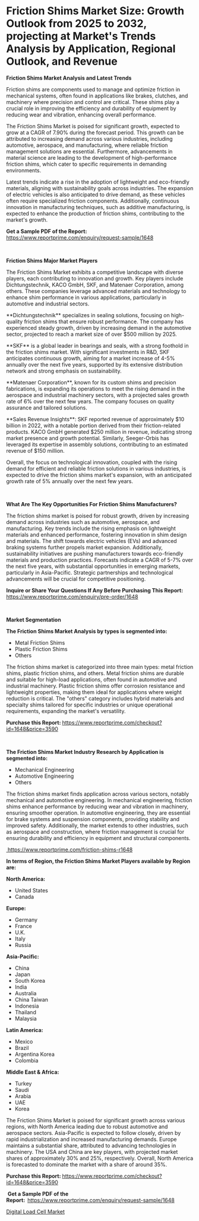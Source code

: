 <p><h1>Friction Shims Market Size: Growth Outlook from 2025 to 2032, projecting at Market's Trends Analysis by Application, Regional Outlook, and Revenue</h1></p><p><strong>Friction Shims Market Analysis and Latest Trends</strong></p>
<p><p>Friction shims are components used to manage and optimize friction in mechanical systems, often found in applications like brakes, clutches, and machinery where precision and control are critical. These shims play a crucial role in improving the efficiency and durability of equipment by reducing wear and vibration, enhancing overall performance.</p><p>The Friction Shims Market is poised for significant growth, expected to grow at a CAGR of 7.90% during the forecast period. This growth can be attributed to increasing demand across various industries, including automotive, aerospace, and manufacturing, where reliable friction management solutions are essential. Furthermore, advancements in material science are leading to the development of high-performance friction shims, which cater to specific requirements in demanding environments.</p><p>Latest trends indicate a rise in the adoption of lightweight and eco-friendly materials, aligning with sustainability goals across industries. The expansion of electric vehicles is also anticipated to drive demand, as these vehicles often require specialized friction components. Additionally, continuous innovation in manufacturing techniques, such as additive manufacturing, is expected to enhance the production of friction shims, contributing to the market's growth.</p></p>
<p><strong>Get a Sample PDF of the Report:&nbsp;</strong> <a href="https://www.reportprime.com/enquiry/request-sample/1648?utm_campaign=3004&utm_medium=2&utm_source=Github&utm_content=ia&utm_term=18032025&utm_id=friction-shims">https://www.reportprime.com/enquiry/request-sample/1648</a></p>
<p>&nbsp;</p>
<p><strong>Friction Shims Major Market Players</strong></p>
<p><p>The Friction Shims Market exhibits a competitive landscape with diverse players, each contributing to innovation and growth. Key players include Dichtungstechnik, KACO GmbH, SKF, and Matenaer Corporation, among others. These companies leverage advanced materials and technology to enhance shim performance in various applications, particularly in automotive and industrial sectors.</p><p>**Dichtungstechnik** specializes in sealing solutions, focusing on high-quality friction shims that ensure robust performance. The company has experienced steady growth, driven by increasing demand in the automotive sector, projected to reach a market size of over $500 million by 2025.</p><p>**SKF** is a global leader in bearings and seals, with a strong foothold in the friction shims market. With significant investments in R&D, SKF anticipates continuous growth, aiming for a market increase of 4-5% annually over the next five years, supported by its extensive distribution network and strong emphasis on sustainability.</p><p>**Matenaer Corporation**, known for its custom shims and precision fabrications, is expanding its operations to meet the rising demand in the aerospace and industrial machinery sectors, with a projected sales growth rate of 6% over the next few years. The company focuses on quality assurance and tailored solutions.</p><p>**Sales Revenue Insights**: SKF reported revenue of approximately $10 billion in 2022, with a notable portion derived from their friction-related products. KACO GmbH generated $250 million in revenue, indicating strong market presence and growth potential. Similarly, Seeger-Orbis has leveraged its expertise in assembly solutions, contributing to an estimated revenue of $150 million.</p><p>Overall, the focus on technological innovation, coupled with the rising demand for efficient and reliable friction solutions in various industries, is expected to drive the friction shims market's expansion, with an anticipated growth rate of 5% annually over the next few years.</p></p>
<p>&nbsp;</p>
<p><strong>What Are The Key Opportunities For Friction Shims Manufacturers?</strong></p>
<p><p>The friction shims market is poised for robust growth, driven by increasing demand across industries such as automotive, aerospace, and manufacturing. Key trends include the rising emphasis on lightweight materials and enhanced performance, fostering innovation in shim design and materials. The shift towards electric vehicles (EVs) and advanced braking systems further propels market expansion. Additionally, sustainability initiatives are pushing manufacturers towards eco-friendly materials and production practices. Forecasts indicate a CAGR of 5-7% over the next five years, with substantial opportunities in emerging markets, particularly in Asia-Pacific. Strategic partnerships and technological advancements will be crucial for competitive positioning.</p></p>
<p><strong>Inquire or Share Your Questions If Any Before Purchasing This Report:</strong> <a href="https://www.reportprime.com/enquiry/pre-order/1648?utm_campaign=3004&utm_medium=2&utm_source=Github&utm_content=ia&utm_term=18032025&utm_id=friction-shims">https://www.reportprime.com/enquiry/pre-order/1648</a></p>
<p>&nbsp;</p>
<p><strong>Market Segmentation</strong></p>
<p><strong>The Friction Shims Market Analysis by types is segmented into:</strong></p>
<p><ul><li>Metal Friction Shims</li><li>Plastic Friction Shims</li><li>Others</li></ul></p>
<p><p>The friction shims market is categorized into three main types: metal friction shims, plastic friction shims, and others. Metal friction shims are durable and suitable for high-load applications, often found in automotive and industrial machinery. Plastic friction shims offer corrosion resistance and lightweight properties, making them ideal for applications where weight reduction is critical. The "others" category includes hybrid materials and specialty shims tailored for specific industries or unique operational requirements, expanding the market's versatility.</p></p>
<p><strong>Purchase this Report:&nbsp;</strong><a href="https://www.reportprime.com/checkout?id=1648&price=3590&utm_campaign=3004&utm_medium=2&utm_source=Github&utm_content=ia&utm_term=18032025&utm_id=friction-shims">https://www.reportprime.com/checkout?id=1648&price=3590</a></p>
<p>&nbsp;</p>
<p><strong>The Friction Shims Market Industry Research by Application is segmented into:</strong></p>
<p><ul><li>Mechanical Engineering</li><li>Automotive Engineering</li><li>Others</li></ul></p>
<p><p>The friction shims market finds application across various sectors, notably mechanical and automotive engineering. In mechanical engineering, friction shims enhance performance by reducing wear and vibration in machinery, ensuring smoother operation. In automotive engineering, they are essential for brake systems and suspension components, providing stability and improved safety. Additionally, the market extends to other industries, such as aerospace and construction, where friction management is crucial for ensuring durability and efficiency in equipment and structural components.</p></p>
<p><a href="https://www.reportprime.com/friction-shims-r1648?utm_campaign=3004&utm_medium=2&utm_source=Github&utm_content=ia&utm_term=18032025&utm_id=friction-shims">&nbsp;https://www.reportprime.com/friction-shims-r1648</a></p>
<p><strong>In terms of Region, the Friction Shims Market Players available by Region are:</strong></p>
<p>
    <p> <strong> North America: </strong>
        <ul>
            <li>United States</li>
            <li>Canada</li>
        </ul>
        </p> 
    <p> <strong> Europe: </strong>
        <ul>
            <li>Germany</li>
            <li>France</li>
            <li>U.K.</li>
            <li>Italy</li>
            <li>Russia</li>
        </ul>
        </p> 
    <p> <strong> Asia-Pacific: </strong>
        <ul>
            <li>China</li>
            <li>Japan</li>
            <li>South Korea</li>
            <li>India</li>
            <li>Australia</li>
            <li>China Taiwan</li>
            <li>Indonesia</li>
            <li>Thailand</li>
            <li>Malaysia</li>
        </ul>
        </p> 
    <p> <strong> Latin America: </strong>
        <ul>
            <li>Mexico</li>
            <li>Brazil</li>
            <li>Argentina Korea</li>
            <li>Colombia</li>
        </ul>
        </p> 
    <p> <strong> Middle East & Africa: </strong>
        <ul>
            <li>Turkey</li>
            <li>Saudi</li>
            <li>Arabia</li>
            <li>UAE</li>
            <li>Korea</li>
        </ul>
    </p>
    </p>
<p><p>The Friction Shims Market is poised for significant growth across various regions, with North America leading due to robust automotive and aerospace sectors. Asia-Pacific is expected to follow closely, driven by rapid industrialization and increased manufacturing demands. Europe maintains a substantial share, attributed to advancing technologies in machinery. The USA and China are key players, with projected market shares of approximately 30% and 25%, respectively. Overall, North America is forecasted to dominate the market with a share of around 35%.</p></p>
<p><strong>Purchase this Report: </strong><a href="https://www.reportprime.com/checkout?id=1648&price=3590&utm_campaign=3004&utm_medium=2&utm_source=Github&utm_content=ia&utm_term=18032025&utm_id=friction-shims">https://www.reportprime.com/checkout?id=1648&price=3590</a></p>
<p>&nbsp;<strong>Get a Sample PDF of the Report:&nbsp;&nbsp;</strong><a href="https://www.reportprime.com/enquiry/request-sample/1648?utm_campaign=3004&utm_medium=2&utm_source=Github&utm_content=ia&utm_term=18032025&utm_id=friction-shims">https://www.reportprime.com/enquiry/request-sample/1648</a></p>
<p><strong></strong></p>
<p><p><a href="https://github.com/sahoolipko6f/Market-Research-Report-List-1/blob/main/digital-load-cell-market.md?utm_campaign=3004&utm_medium=2&utm_source=Github&utm_content=ia&utm_term=18032025&utm_id=friction-shims">Digital Load Cell Market</a></p></p>
